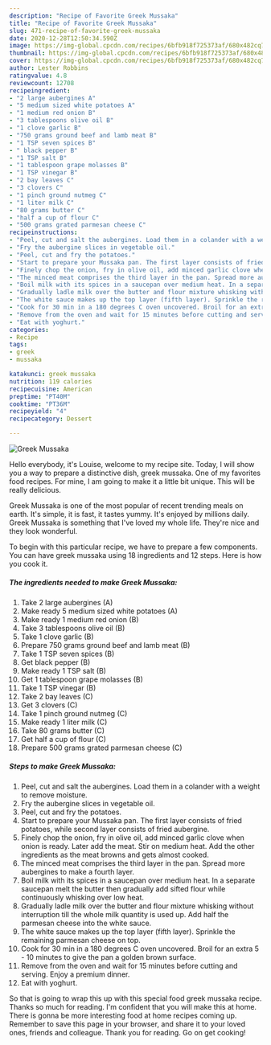 ```yaml
---
description: "Recipe of Favorite Greek Mussaka"
title: "Recipe of Favorite Greek Mussaka"
slug: 471-recipe-of-favorite-greek-mussaka
date: 2020-12-28T12:50:34.590Z
image: https://img-global.cpcdn.com/recipes/6bfb918f725373af/680x482cq70/greek-mussaka-recipe-main-photo.jpg
thumbnail: https://img-global.cpcdn.com/recipes/6bfb918f725373af/680x482cq70/greek-mussaka-recipe-main-photo.jpg
cover: https://img-global.cpcdn.com/recipes/6bfb918f725373af/680x482cq70/greek-mussaka-recipe-main-photo.jpg
author: Lester Robbins
ratingvalue: 4.8
reviewcount: 12708
recipeingredient:
- "2 large aubergines A"
- "5 medium sized white potatoes A"
- "1 medium red onion B"
- "3 tablespoons olive oil B"
- "1 clove garlic B"
- "750 grams ground beef and lamb meat B"
- "1 TSP seven spices B"
- " black pepper B"
- "1 TSP salt B"
- "1 tablespoon grape molasses B"
- "1 TSP vinegar B"
- "2 bay leaves C"
- "3 clovers C"
- "1 pinch ground nutmeg C"
- "1 liter milk C"
- "80 grams butter C"
- "half a cup of flour C"
- "500 grams grated parmesan cheese C"
recipeinstructions:
- "Peel, cut and salt the aubergines. Load them in a colander with a weight to remove moisture."
- "Fry the aubergine slices in vegetable oil."
- "Peel, cut and fry the potatoes."
- "Start to prepare your Mussaka pan. The first layer consists of fried potatoes, while second layer consists of fried aubergine."
- "Finely chop the onion, fry in olive oil, add minced garlic clove when onion is ready. Later add the meat. Stir on medium heat. Add the other ingredients as the meat browns and gets almost cooked."
- "The minced meat comprises the third layer in the pan. Spread more aubergines to make a fourth layer."
- "Boil milk with its spices in a saucepan over medium heat. In a separate saucepan melt the butter then gradually add sifted flour while continuously whisking over low heat."
- "Gradually ladle milk over the butter and flour mixture whisking without interruption till the whole milk quantity is used up. Add half the parmesan cheese into the white sauce."
- "The white sauce makes up the top layer (fifth layer). Sprinkle the remaining parmesan cheese on top."
- "Cook for 30 min in a 180 degrees C oven uncovered. Broil for an extra 5 - 10 minutes to give the pan a golden brown surface."
- "Remove from the oven and wait for 15 minutes before cutting and serving. Enjoy a premium dinner."
- "Eat with yoghurt."
categories:
- Recipe
tags:
- greek
- mussaka

katakunci: greek mussaka 
nutrition: 119 calories
recipecuisine: American
preptime: "PT40M"
cooktime: "PT36M"
recipeyield: "4"
recipecategory: Dessert

---
```



![Greek Mussaka](https://img-global.cpcdn.com/recipes/6bfb918f725373af/680x482cq70/greek-mussaka-recipe-main-photo.jpg)

Hello everybody, it's Louise, welcome to my recipe site. Today, I will show you a way to prepare a distinctive dish, greek mussaka. One of my favorites food recipes. For mine, I am going to make it a little bit unique. This will be really delicious.

Greek Mussaka is one of the most popular of recent trending meals on earth. It's simple, it is fast, it tastes yummy. It's enjoyed by millions daily. Greek Mussaka is something that I've loved my whole life. They're nice and they look wonderful.




To begin with this particular recipe, we have to prepare a few components. You can have greek mussaka using 18 ingredients and 12 steps. Here is how you cook it.

<!--inarticleads1-->

##### The ingredients needed to make Greek Mussaka:

1. Take 2 large aubergines (A)
1. Make ready 5 medium sized white potatoes (A)
1. Make ready 1 medium red onion (B)
1. Take 3 tablespoons olive oil (B)
1. Take 1 clove garlic (B)
1. Prepare 750 grams ground beef and lamb meat (B)
1. Take 1 TSP seven spices (B)
1. Get  black pepper (B)
1. Make ready 1 TSP salt (B)
1. Get 1 tablespoon grape molasses (B)
1. Take 1 TSP vinegar (B)
1. Take 2 bay leaves (C)
1. Get 3 clovers (C)
1. Take 1 pinch ground nutmeg (C)
1. Make ready 1 liter milk (C)
1. Take 80 grams butter (C)
1. Get half a cup of flour (C)
1. Prepare 500 grams grated parmesan cheese (C)




<!--inarticleads2-->

##### Steps to make Greek Mussaka:

1. Peel, cut and salt the aubergines. Load them in a colander with a weight to remove moisture.
1. Fry the aubergine slices in vegetable oil.
1. Peel, cut and fry the potatoes.
1. Start to prepare your Mussaka pan. The first layer consists of fried potatoes, while second layer consists of fried aubergine.
1. Finely chop the onion, fry in olive oil, add minced garlic clove when onion is ready. Later add the meat. Stir on medium heat. Add the other ingredients as the meat browns and gets almost cooked.
1. The minced meat comprises the third layer in the pan. Spread more aubergines to make a fourth layer.
1. Boil milk with its spices in a saucepan over medium heat. In a separate saucepan melt the butter then gradually add sifted flour while continuously whisking over low heat.
1. Gradually ladle milk over the butter and flour mixture whisking without interruption till the whole milk quantity is used up. Add half the parmesan cheese into the white sauce.
1. The white sauce makes up the top layer (fifth layer). Sprinkle the remaining parmesan cheese on top.
1. Cook for 30 min in a 180 degrees C oven uncovered. Broil for an extra 5 - 10 minutes to give the pan a golden brown surface.
1. Remove from the oven and wait for 15 minutes before cutting and serving. Enjoy a premium dinner.
1. Eat with yoghurt.




So that is going to wrap this up with this special food greek mussaka recipe. Thanks so much for reading. I'm confident that you will make this at home. There is gonna be more interesting food at home recipes coming up. Remember to save this page in your browser, and share it to your loved ones, friends and colleague. Thank you for reading. Go on get cooking!
